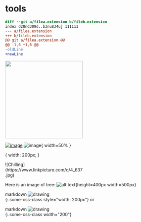 # tools


``` diff
diff --git a/filea.extension b/fileb.extension
index d28nd309d..b3nu834uj 111111
--- a/filea.extension
+++ b/fileb.extension
@@ git a/filea.extension @@
@@ -1,6 +1,6 @@
-oldLine
+newLine
```

[<img src="[https://www.linkpicture.com/view.php?img=LPic601fda8ab82131472088793]" width="250"/>](https://www.linkpicture.com/q/4_637.jpg)

[![image](https://www.linkpicture.com/q/logo_1.gif)](https://www.linkpicture.com/view.php?img=LPic601fda8ab82131472088793)
![image](https://www.linkpicture.com/q/4_637.jpg){ width=50% }


{ width: 200px; }


<div style="width:50%">![Chilling](https://www.linkpicture.com/q/4_637.jpg)</div>


Here is an image of tree: 
![alt text][MOD]{height=400px width=500px}


[//]: # (Image References)
[MOD]: https://www.linkpicture.com/q/4_637.jpg "This is a tree"


markdown
![drawing](https://www.linkpicture.com/q/4_637.jpg)   
{:.some-css-class style="width: 200px"}
or

markdown
![drawing](https://www.linkpicture.com/q/4_637.jpg)   
{:.some-css-class width="200"}







